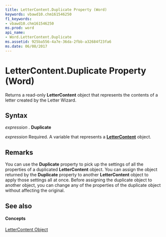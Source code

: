 ```yaml
---
title: LetterContent.Duplicate Property (Word)
keywords: vbawd10.chm161546250
f1_keywords:
- vbawd10.chm161546250
ms.prod: word
api_name:
- Word.LetterContent.Duplicate
ms.assetid: 925ba556-4a7e-36da-2fbb-a32684f23fa6
ms.date: 06/08/2017
---
```



# LetterContent.Duplicate Property (Word)

Returns a read-only  **LetterContent** object that represents the contents of a letter created by the Letter Wizard.


## Syntax

 _expression_ . **Duplicate**

 _expression_ Required. A variable that represents a **[LetterContent](Word.LetterContent.md)** object.


## Remarks

You can use the  **Duplicate** property to pick up the settings of all the properties of a duplicated **LetterContent** object. You can assign the object returned by the **Duplicate** property to another **LetterContent** object to apply those settings all at once. Before assigning the duplicate object to another object, you can change any of the properties of the duplicate object without affecting the original.


## See also


#### Concepts


[LetterContent Object](Word.LetterContent.md)

